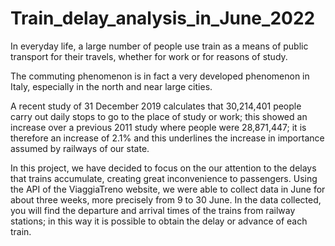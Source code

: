 # Train_delay_analysis_in_June_2022

In everyday life, a large number of people use train as a means of public transport for their travels, whether for work or for reasons of study.

The commuting phenomenon is in fact a very developed phenomenon in Italy, especially in the north and near large cities.

A recent study of 31 December 2019 calculates that 30,214,401 people carry out daily stops to go to the place of study or work; this showed an increase over a previous 2011 study where people were 28,871,447; it is therefore an increase of 2.1% and this underlines the increase in importance assumed by railways of our state.

In this project, we have decided to focus on the our attention to the delays that trains accumulate, creating great inconvenience to passengers.
Using the API of the ViaggiaTreno website, we were able to collect data in June for about three weeks, more precisely from 9 to 30 June. In the data collected, you will find the departure and arrival times of the trains from railway stations; in this way it is possible to obtain the delay or advance of each train.
